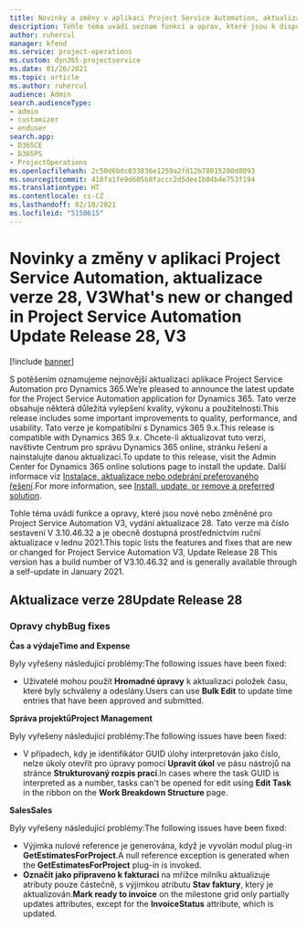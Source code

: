 ```yaml
---
title: Novinky a změny v aplikaci Project Service Automation, aktualizace verze 28, V3
description: Tohle téma uvádí seznam funkcí a oprav, které jsou k dispozici v Project Service Automation, aktualizace verze 28, V3.
author: ruhercul
manager: kfend
ms.service: project-operations
ms.custom: dyn365-projectservice
ms.date: 01/26/2021
ms.topic: article
ms.author: ruhercul
audience: Admin
search.audienceType:
- admin
- customizer
- enduser
search.app:
- D365CE
- D365PS
- ProjectOperations
ms.openlocfilehash: 2c50d6bdc033836e1259a2fd12b78015280d8093
ms.sourcegitcommit: 418fa1fe9d605b8faccc2d5dee1b04b4e753f194
ms.translationtype: HT
ms.contentlocale: cs-CZ
ms.lasthandoff: 02/10/2021
ms.locfileid: "5150615"
---
```

# <a name="whats-new-or-changed-in-project-service-automation-update-release-28-v3"></a><span data-ttu-id="e04af-103">Novinky a změny v aplikaci Project Service Automation, aktualizace verze 28, V3</span><span class="sxs-lookup"><span data-stu-id="e04af-103">What's new or changed in Project Service Automation Update Release 28, V3</span></span>

[!include [banner](../includes/psa-now-project-operations.md)]

<span data-ttu-id="e04af-104">S potěšením oznamujeme nejnovější aktualizaci aplikace Project Service Automation pro Dynamics 365.</span><span class="sxs-lookup"><span data-stu-id="e04af-104">We’re pleased to announce the latest update for the Project Service Automation application for Dynamics 365.</span></span> <span data-ttu-id="e04af-105">Tato verze obsahuje některá důležitá vylepšení kvality, výkonu a použitelnosti.</span><span class="sxs-lookup"><span data-stu-id="e04af-105">This release includes some important improvements to quality, performance, and usability.</span></span> <span data-ttu-id="e04af-106">Tato verze je kompatibilní s Dynamics 365 9.x.</span><span class="sxs-lookup"><span data-stu-id="e04af-106">This release is compatible with Dynamics 365 9.x.</span></span> <span data-ttu-id="e04af-107">Chcete-li aktualizovat tuto verzi, navštivte Centrum pro správu Dynamics 365 online, stránku řešení a nainstalujte danou aktualizaci.</span><span class="sxs-lookup"><span data-stu-id="e04af-107">To update to this release, visit the Admin Center for Dynamics 365 online solutions page to install the update.</span></span> <span data-ttu-id="e04af-108">Další informace viz [Instalace, aktualizace nebo odebrání preferovaného řešení](https://docs.microsoft.com/power-platform/admin/install-remove-preferred-solution).</span><span class="sxs-lookup"><span data-stu-id="e04af-108">For more information, see [Install, update, or remove a preferred solution](https://docs.microsoft.com/power-platform/admin/install-remove-preferred-solution).</span></span>

<span data-ttu-id="e04af-109">Tohle téma uvádí funkce a opravy, které jsou nové nebo změněné pro Project Service Automation V3, vydání aktualizace 28. Tato verze má číslo sestavení V 3.10.46.32 a je obecně dostupná prostřednictvím ruční aktualizace v lednu 2021.</span><span class="sxs-lookup"><span data-stu-id="e04af-109">This topic lists the features and fixes that are new or changed for Project Service Automation V3, Update Release 28 This version has a build number of V3.10.46.32 and is generally available through a self-update in January 2021.</span></span>

## <a name="update-release-28"></a><span data-ttu-id="e04af-110">Aktualizace verze 28</span><span class="sxs-lookup"><span data-stu-id="e04af-110">Update Release 28</span></span>

### <a name="bug-fixes"></a><span data-ttu-id="e04af-111">Opravy chyb</span><span class="sxs-lookup"><span data-stu-id="e04af-111">Bug fixes</span></span>

<span data-ttu-id="e04af-112">**Čas a výdaje**</span><span class="sxs-lookup"><span data-stu-id="e04af-112">**Time and Expense**</span></span>

<span data-ttu-id="e04af-113">Byly vyřešeny následující problémy:</span><span class="sxs-lookup"><span data-stu-id="e04af-113">The following issues have been fixed:</span></span>

- <span data-ttu-id="e04af-114">Uživatelé mohou použít **Hromadné úpravy** k aktualizaci položek času, které byly schváleny a odeslány.</span><span class="sxs-lookup"><span data-stu-id="e04af-114">Users can use **Bulk Edit** to update time entries that have been approved and submitted.</span></span>

<span data-ttu-id="e04af-115">**Správa projektů**</span><span class="sxs-lookup"><span data-stu-id="e04af-115">**Project Management**</span></span>

<span data-ttu-id="e04af-116">Byly vyřešeny následující problémy:</span><span class="sxs-lookup"><span data-stu-id="e04af-116">The following issues have been fixed:</span></span>

- <span data-ttu-id="e04af-117">V případech, kdy je identifikátor GUID úlohy interpretován jako číslo, nelze úkoly otevřít pro úpravy pomocí **Upravit úkol** ve pásu nástrojů na stránce **Strukturovaný rozpis prací**.</span><span class="sxs-lookup"><span data-stu-id="e04af-117">In cases where the task GUID is interpreted as a number, tasks can't be opened for edit using **Edit Task** in the ribbon on the **Work Breakdown Structure** page.</span></span>

<span data-ttu-id="e04af-118">**Sales**</span><span class="sxs-lookup"><span data-stu-id="e04af-118">**Sales**</span></span>

<span data-ttu-id="e04af-119">Byly vyřešeny následující problémy:</span><span class="sxs-lookup"><span data-stu-id="e04af-119">The following issues have been fixed:</span></span>

- <span data-ttu-id="e04af-120">Výjimka nulové reference je generována, když je vyvolán modul plug-in **GetEstimatesForProject**.</span><span class="sxs-lookup"><span data-stu-id="e04af-120">A null reference exception is generated when the **GetEstimatesForProject** plug-in is invoked.</span></span>
- <span data-ttu-id="e04af-121">**Označit jako připraveno k fakturaci** na mřížce milníku aktualizuje atributy pouze částečně, s výjimkou atributu **Stav faktury**, který je aktualizován.</span><span class="sxs-lookup"><span data-stu-id="e04af-121">**Mark ready to invoice** on the milestone grid only partially updates attributes, except for the **InvoiceStatus** attribute, which is updated.</span></span>

